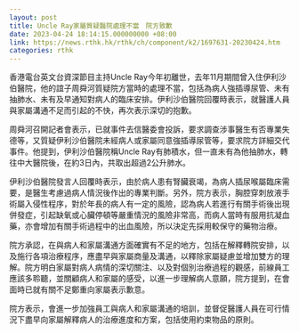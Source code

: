 ```yaml
---
layout: post
title: Uncle Ray家屬質疑醫院處理不當　院方致歉
date: 2023-04-24 18:14:15.000000000 +08:00
link: https://news.rthk.hk/rthk/ch/component/k2/1697631-20230424.htm
categories: rthk
---
```


香港電台英文台資深節目主持Uncle Ray今年初離世，去年11月期間曾入住伊利沙伯醫院，他的誼子周舜河質疑院方當時的處理不當，包括為病人強插導尿管、未有抽肺水、未有及早通知對病人的臨床安排。伊利沙伯醫院回覆時表示，就醫護人員與家屬溝通不足而引起的不快，再次表示深切的抱歉。

周舜河召開記者會表示，已就事件去信醫委會投訴，要求調查涉事醫生有否專業失德等，又質疑伊利沙伯醫院未經病人或家屬同意強插導尿管等，要求院方詳細交代事件。他提到，伊利沙伯醫院稱Uncle Ray有肺積水，但一直未有為他抽肺水，轉往中大醫院後，在約3日內，共取出超過2公升肺水。

伊利沙伯醫院發言人回覆時表示，由於病人患有腎臟衰竭，為病人插尿喉屬臨床需要，是醫生考慮過病人情況後作出的專業判斷。另外，院方表示，胸腔穿刺放液手術屬入侵性程序，對於年長的病人有一定的風險，認為病人若進行有關手術後出現併發症，引起缺氧或心臟停頓等嚴重情況的風險非常高，而病人當時有服用抗凝血藥，亦會增加有關手術過程中的出血風險，所以決定先採用較保守的藥物治療。

院方承認，在與病人和家屬溝通方面確實有不足的地方，包括在解釋轉院安排，以及施行各項治療程序，應盡早與家屬商量及溝通，以釋除家屬疑慮並增加雙方的理解。院方明白家屬對病人病情的深切關注、以及對個別治療過程的觀感，前線員工應該多聆聽，並關顧病人和家屬的感受，以進一步理解病人意願，院方提到，在會面時已就有關不足鄭重向家屬表示歉意。

院方表示，會進一步加強員工與病人和家屬溝通的培訓，並督促醫護人員在可行情況下盡早向家屬解釋病人的治療進度和方案，包括使用約束物品的原則。
